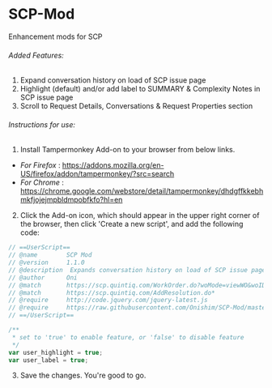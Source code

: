 # SCP-Mod
Enhancement mods for SCP

###### Added Features:
1. 	Expand conversation history on load of SCP issue page
2. 	Highlight (default) and/or add label to SUMMARY & Complexity Notes in SCP issue page 
3.	Scroll to Request Details, Conversations & Request Properties section

###### Instructions for use:
1. Install Tampermonkey Add-on to your browser from below links.
* *For Firefox* : https://addons.mozilla.org/en-US/firefox/addon/tampermonkey/?src=search
* *For Chrome* : https://chrome.google.com/webstore/detail/tampermonkey/dhdgffkkebhmkfjojejmpbldmpobfkfo?hl=en

2. Click the Add-on icon, which should appear in the upper right corner of the browser, then click 'Create a new script', and add the following code:
```javascript
// ==UserScript==
// @name     	SCP Mod
// @version  	1.1.0
// @description  Expands conversation history on load of SCP issue page, Highlighs SUMMARY & Complexity Notes in SCP issue page
// @author      Oni
// @match 		https://scp.quintiq.com/WorkOrder.do?woMode=viewWO&woID=*
// @match 		https://scp.quintiq.com/AddResolution.do*
// @require		http://code.jquery.com/jquery-latest.js
// @require		https://raw.githubusercontent.com/Onishim/SCP-Mod/master/scp_mod.js
// ==/UserScript==

/**
 * set to 'true' to enable feature, or 'false' to disable feature
 */
var user_highlight = true;
var user_label = true;
```
3. Save the changes. You're good to go.
